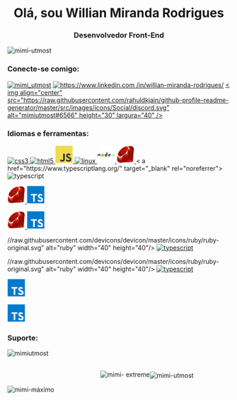 <h1 align="center">Olá, sou Willian Miranda Rodrigues</h1>
<h3 align="center">Desenvolvedor Front-End</h3>

<p align="left"> <img src="https:/ /komarev.com/ghpvc/?username=mimi-utmost&label=Profile%20views&color=0e75b6&style=flat" alt="mimi-utmost" /> </p>

<h3 align="left">Conecte-se comigo:</h3 >
<p align="left">
<a href="https://twitter.com/mimi_utmost" target="blank"><img align="center" src="https://raw.githubusercontent.com/ rahuldkjain/github-profile-readme-generator/master/src/images/icons/Social/twitter.svg" alt="mimi_utmost" height="30" width="40" /></a>
<a href="https://linkedin.com/in/https://www.linkedin.com/in/willian-miranda-rodrigues/" target="blank"><img align="center" src=" https://raw.githubusercontent.com/rahuldkjain/github-profile-readme-generator/master/src/images/icons/Social/linked-in-alt.svg" alt="https://www.linkedin.com /in/willian-miranda-rodrigues/" height="30" width="40" /></a>
<a href="https://discord.gg/mimiutmost#6566" target="blank">< img align="center" src="https://raw.githubusercontent.com/rahuldkjain/github-profile-readme-generator/master/src/images/icons/Social/discord.svg" alt="mimiutmost#6566" height="30" largura="40" /></a>
</p>

<h3 align="left">Idiomas e ferramentas:</h3>
<p align="left"> <a href="https://www.w3schools.com/css/" target="_blank" rel="noreferrer"> <img src="https://raw.githubusercontent. com/devicons/devicon/master/icons/css3/css3-original-wordmark.svg" alt="css3" width="40" height="40"/> </a> <a href="https:// www.w3.org/html/" target="_blank" rel="noreferrer"> <img src="https://raw.githubusercontent.com/devicons/devicon/master/icons/html5/html5-original-wordmark .svg" alt="html5" width="40" height="40"/> </a> <a href="https://developer.mozilla.org/en-US/docs/Web/JavaScript" destino ="_blank" rel="noreferrer"> <img src="https://raw.githubusercontent.com/devicons/devicon/master/icons/javascript/javascript-original.svg" alt="javascript" width="40" height="40"/ > </a> <a href="https://www.linux.org/" target="_blank" rel="noreferrer"> <img src="https://raw.githubusercontent.com/devicons/devicon /master/icons/linux/linux-original.svg" alt="linux" width="40" height="40"/> </a> <a href="https://nodejs.org" target=" _blank" rel="noreferrer"> <img src="https://raw.githubusercontent.com/devicons/devicon/master/icons/nodejs/nodejs-original-wordmark.svg" alt="nodejs"width="40" height="40"/> </a> <a href="https://www.ruby-lang.org/en/" target="_blank" rel="noreferrer"> <img src ="https://raw.githubusercontent.com/devicons/devicon/master/icons/ruby/ruby-original.svg" alt="ruby" width="40" height="40"/> </a> < a href="https://www.typescriptlang.org/" target="_blank" rel="noreferrer"> <img src="https://raw.githubusercontent.com/devicons/devicon/master/icons/typescript /typescript-original.svg" alt="typescript" width="40" height="40"/> </a> </p><a href="https://www.ruby-lang.org/en/" target="_blank" rel="noreferrer"> <img src="https://raw.githubusercontent.com/devicons/devicon/ master/icons/ruby/ruby-original.svg" alt="ruby" width="40" height="40"/> </a> <a href="https://www.typescriptlang.org/" target ="_blank" rel="noreferrer"> <img src="https://raw.githubusercontent.com/devicons/devicon/master/icons/typescript/typescript-original.svg" alt="typescript" width="40 " altura="40"/> </a> </p><a href="https://www.ruby-lang.org/en/" target="_blank" rel="noreferrer"> <img src="https://raw.githubusercontent.com/devicons/devicon/ master/icons/ruby/ruby-original.svg" alt="ruby" width="40" height="40"/> </a> <a href="https://www.typescriptlang.org/" target ="_blank" rel="noreferrer"> <img src="https://raw.githubusercontent.com/devicons/devicon/master/icons/typescript/typescript-original.svg" alt="typescript" width="40 " altura="40"/> </a> </p>//raw.githubusercontent.com/devicons/devicon/master/icons/ruby/ruby-original.svg" alt="ruby" width="40" height="40"/> </a> <a href=" https://www.typescriptlang.org/" target="_blank" rel="noreferrer"> <img src="https://raw.githubusercontent.com/devicons/devicon/master/icons/typescript/typescript-original .svg" alt="typescript" width="40" height="40"/> </a> </p>//raw.githubusercontent.com/devicons/devicon/master/icons/ruby/ruby-original.svg" alt="ruby" width="40" height="40"/> </a> <a href=" https://www.typescriptlang.org/" target="_blank" rel="noreferrer"> <img src="https://raw.githubusercontent.com/devicons/devicon/master/icons/typescript/typescript-original .svg" alt="typescript" width="40" height="40"/> </a> </p><img src="https://raw.githubusercontent.com/devicons/devicon/master/icons/typescript/typescript-original.svg" alt="typescript" width="40" height="40"/> </ a> </p><img src="https://raw.githubusercontent.com/devicons/devicon/master/icons/typescript/typescript-original.svg" alt="typescript" width="40" height="40"/> </ a> </p>

<h3 align="left">Suporte:</h3>
<p> <a href="https://ko-fi.com/mimiutmost"> <img align="left" src="https://cdn .ko-fi.com/cdn/kofi3.png?v=3" height="50" width="210" alt="mimiutmost" /></a> </p><br><br>

<p><img align="left" src="https://github-readme-stats.vercel.app/api/top-langs?username=mimi-utmost&show_icons=true&locale=en&layout=compact" alt="mimi- extreme" /></p>

<p> <img align="center" src="https://github-readme-stats.vercel.app/api?username=mimi-utmost&show_icons=true&locale=en" alt ="mimi-utmost" /></p>

<p><img align="center" src="https://github-readme-streak-stats.herokuapp.com/?user=mimi-utmost&" alt= "mimi-máximo" /></p>
